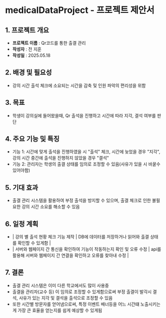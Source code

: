 # medicalDataProject - 프로젝트 제안서

## 1. 프로젝트 개요

- **프로젝트 이름** : Qr코드를 통한 출결 관리
- **작성자** : 전 지훈
- **작성일** : 2025.05.18

## 2. 배경 및 필요성

- 강의 시간 출석 체크에 소요되는 시간을 감축 및 인원 파악의 편리성을 위함

## 3. 목표

- 학생이 강의실에 들어왔을때, Qr 출석을 진행하고 시간에 따라 지각, 결석 여부를 판단

## 4. 주요 기능 및 특징

- 기능 1: 시간에 맞게 출석을 진행하였을 시 "출석" 체크, 시간에 늦었을 경우 "지각", 강의 시간 중간에 출석을 진행하지 않았을 경우 "결석"
- 기능 2: 관리자는 학생의 출결 상태를 임의로 조정할 수 있음(사유가 있을 시 바꿀수 있어야함)

## 5. 기대 효과

- 출결 관리 시스템을 활용하여 부정 출석을 방지할 수 있으며, 출결 체크로 인한 불필요한 강의 시간 소요를 해소할 수 있음

## 6. 일정 계획

- | 강의 별 출석 현황 체크 기능 제작 | DB에 데이터를 저장하거나 읽어와 출결 상태를 확인할 수 있게함 |
- | 서버와 웹페이지 간 통신을 확인하여 기능이 작동하는지 확인 및 오류 수정 | api를 활용해 서버와 웹페이지 간 연결을 확인하고 오류를 찾아내 수정 |

## 7. 결론

- 출결 관리 시스템은 이미 다른 학교에서도 많이 사용중
- 출결을 관리자(교수 등) 이 임의로 조정할 수 있게함으로써 부정 출결이 발각시 결석, 사유가 있는 지각 및 결석을 출석으로 조정할 수 있음
- 또한 시간별 방문자를 얻어냄으로써, 특정 이벤트 배너등을 어느 시간떄 노출시키는게 가장 큰 효율을 얻는지를 쉽게 예상할 수 있게됨
